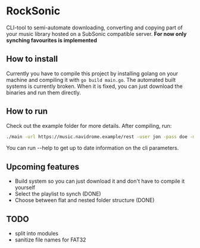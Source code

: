 # RockSonic

CLI-tool to semi-automate downloading, converting and copying part of your music library hosted on a SubSonic compatible server.
**For now only synching favourites is implemented**

## How to install

Currently you have to compile this project by installing golang on your machine and compiling it with `go build main.go`.
The automated built systems is currently broken. When it is fixed, you can just download the binaries and run them directly.

## How to run

Check out the example folder for more details.
After compiling, run:

```bash
./main -url https://music.navidrome.example/rest -user jon -pass doe -mp3 -quality 3 -coversize 200
```

You can run --help to get up to date information on the cli parameters.

## Upcoming features

- Build system so you can just download it and don't have to compile it yourself
- Select the playlist to synch (DONE)
- Choose between flat and nested folder structure (DONE)

## TODO

- split into modules
- sanitize file names for FAT32
